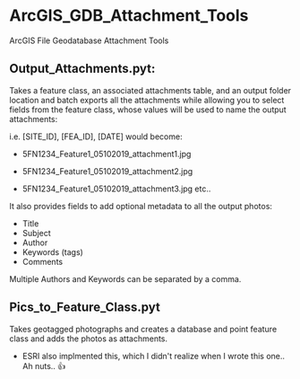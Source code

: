 # ArcGIS_GDB_Attachment_Tools
ArcGIS File Geodatabase Attachment Tools


## Output_Attachments.pyt:

Takes a feature class, an associated attachments table, and an output folder location and batch exports all the attachments while allowing you to select fields from the feature class, whose values will be used to name the output attachments:

i.e.  [SITE_ID], [FEA_ID], [DATE] would become:

- 5FN1234_Feature1_05102019_attachment1.jpg

- 5FN1234_Feature1_05102019_attachment2.jpg

- 5FN1234_Feature1_05102019_attachment3.jpg    etc..

It also provides fields to add optional metadata to all the output photos:

- Title
- Subject
- Author
- Keywords (tags)
- Comments

Multiple Authors and Keywords can be separated by a comma.


## Pics_to_Feature_Class.pyt

Takes geotagged photographs and creates a database and point feature class and adds the photos as attachments.
* ESRI also implmented this, which I didn't realize when I wrote this one.. Ah nuts.. 
:+1:
